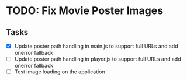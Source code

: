 # TODO: Fix Movie Poster Images

## Tasks
- [x] Update poster path handling in main.js to support full URLs and add onerror fallback
- [ ] Update poster path handling in player.js to support full URLs and add onerror fallback
- [ ] Test image loading on the application
